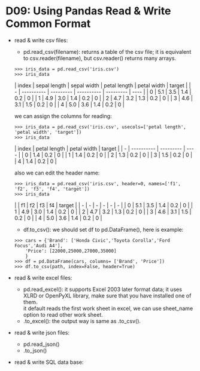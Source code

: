 # D09: Using Pandas Read & Write Common Format
*	read & write csv files:
	*	pd.read_csv(filename): returns a table of the csv file; it is equivalent to csv.reader(filename), but csv.reader() returns many arrays.<br>
	```
	>>> iris_data = pd.read_csv('iris.csv')
	>>> iris_data
	```

	| index | sepal length | sepal width | petal length | petal width | target |
	| *-* | *----------* | *---------* | *----------* | *---------* | *----* |
	| 0 | 5.1 | 3.5 | 1.4 | 0.2 | 0 |
	| 1 | 4.9 | 3.0 | 1.4 | 0.2 | 0 |
	| 2 | 4.7 | 3.2 | 1.3 | 0.2 | 0 |
	| 3 | 4.6 | 3.1 | 1.5 | 0.2 | 0 |
	| 4 | 5.0 | 3.6 | 1.4 | 0.2 | 0 |

	we can assign the columns for reading:<br>
	```
	>>> iris_data = pd.read_csv('iris.csv', usecols=['petal length', 'petal width', 'target'])
	>>> iris_data
	```

	| index | petal length | petal width | target |
	| *-* | *----------* | *---------* | *----* |
	| 0 | 1.4 | 0.2 | 0 |
	| 1 | 1.4 | 0.2 | 0 |
	| 2 | 1.3 | 0.2 | 0 |
	| 3 | 1.5 | 0.2 | 0 |
	| 4 | 1.4 | 0.2 | 0 |

	also we can edit the header name:<br>
	```
	>>> iris_data = pd.read_csv('iris.csv', header=0, names=['f1', 'f2', 'f3', 'f4', 'target'])
	>>> iris_data
	```

	|     | f1 | f2 | f3 | f4 | target |
	| *-* | *-* | *-* | *-* | *-* | *-* |
	| 0 | 5.1 | 3.5 | 1.4 | 0.2 | 0 |
	| 1 | 4.9 | 3.0 | 1.4 | 0.2 | 0 |
	| 2 | 4.7 | 3.2 | 1.3 | 0.2 | 0 |
	| 3 | 4.6 | 3.1 | 1.5 | 0.2 | 0 |
	| 4 | 5.0 | 3.6 | 1.4 | 0.2 | 0 |

	*	df.to_csv(): we should set df to pd.DataFrame(), here is example:<br>
	```
	>>> cars = {'Brand': ['Honda Civic','Toyota Corolla','Ford Focus','Audi A4'],
        'Price': [22000,25000,27000,35000]
        }
    >>> df = pd.DataFrame(cars, columns= ['Brand', 'Price'])
    >>> df.to_csv(path, index=False, header=True)
	```

*	read & write excel files:
	*	pd.read_excel(): it supports Excel 2003 later format data; it uses XLRD or OpenPyXL library, make sure that you have installed one of them.<br>
	it default reads the first work sheet in excel, we can use sheet_name option to read other work sheet.
	*	.to_excel(): the output way is same as .to_csv().

*	read & write json files:
	*	pd.read_json()
	*	.to_json()

*	read & write SQL data base:
	





